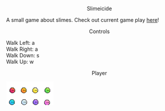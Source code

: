 <p align = "center"> Slimeicide </p>

A small game about slimes. Check out current game play [here](https://lucasdahl.github.io/Slimeicide/)!

<p align = "center"> Controls </p>

Walk Left: a <br>
Walk Right: a <br>
Walk Down: s <br>
Walk Up: w <br>

<p align = "center"> Player </p>

![Players](https://github.com/LucasDahl/Slimeicide/blob/main/sprites/SlimeProfileSheet.png)